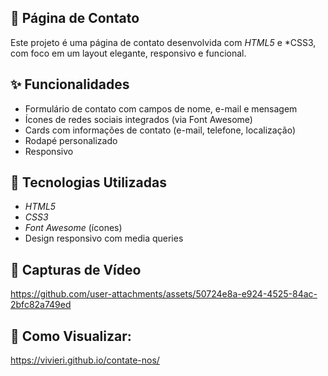 ## 💌 Página de Contato

Este projeto é uma página de contato desenvolvida com *HTML5* e *CSS3, com foco em um layout elegante, responsivo e funcional.

## ✨ Funcionalidades

- Formulário de contato com campos de nome, e-mail e mensagem
- Ícones de redes sociais integrados (via Font Awesome)
- Cards com informações de contato (e-mail, telefone, localização)
- Rodapé personalizado
- Responsivo

## 🎨 Tecnologias Utilizadas

- *HTML5*
- *CSS3*
- *Font Awesome* (ícones)
- Design responsivo com media queries

## 📸 Capturas de Vídeo

https://github.com/user-attachments/assets/50724e8a-e924-4525-84ac-2bfc82a749ed


## 🚀 Como Visualizar:
https://vivieri.github.io/contate-nos/
